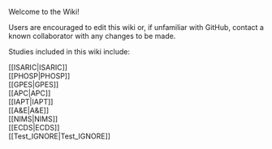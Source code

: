Welcome to the Wiki!

Users are encouraged to edit this wiki or, if unfamiliar with GitHub, contact a known collaborator with any changes to be made.

Studies included in this wiki include:
<summary>[[ISARIC|ISARIC]]</summary>
<summary>[[PHOSP|PHOSP]]</summary>
<summary>[[GPES|GPES]]</summary>
<summary>[[APC|APC]]</summary>
<summary>[[IAPT|IAPT]]</summary>
<summary>[[A&E|A&E]]</summary>
<summary>[[NIMS|NIMS]]</summary>
<summary>[[ECDS|ECDS]]</summary>
<summary>[[Test_IGNORE|Test_IGNORE]]</summary>
